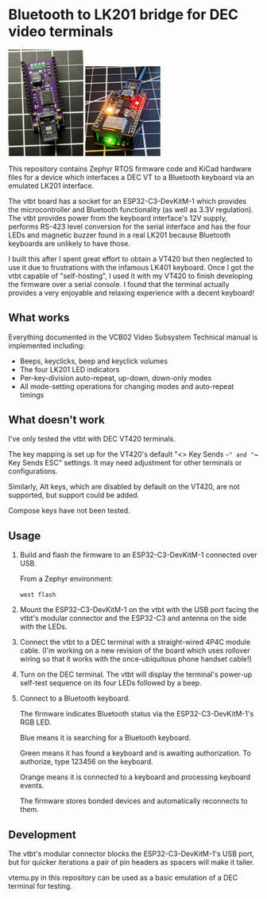 # Bluetooth to LK201 bridge for DEC video terminals

<img src="./images/vtbt.jpg" width="30%"/> <img src="./images/vtbt_with_devkit.jpg" width="30%"/>

This repository contains Zephyr RTOS firmware code and KiCad hardware files for
a device which interfaces a DEC VT to a Bluetooth keyboard via an emulated
LK201 interface.

The vtbt board has a socket for an ESP32-C3-DevKitM-1 which provides the
microcontroller and Bluetooth functionality (as well as 3.3V regulation). The
vtbt provides power from the keyboard interface's 12V supply, performs RS-423
level conversion for the serial interface and has the four LEDs and magnetic
buzzer found in a real LK201 because Bluetooth keyboards are unlikely to have
those.

I built this after I spent great effort to obtain a VT420 but then neglected to
use it due to frustrations with the infamous LK401 keyboard. Once I got the
vtbt capable of "self-hosting", I used it with my VT420 to finish developing
the firmware over a serial console. I found that the terminal actually provides
a very enjoyable and relaxing experience with a decent keyboard!

## What works

Everything documented in the VCB02 Video Subsystem Technical manual is
implemented including:

* Beeps, keyclicks, beep and keyclick volumes
* The four LK201 LED indicators
* Per-key-division auto-repeat, up-down, down-only modes
* All mode-setting operations for changing modes and auto-repeat timings

## What doesn't work

I've only tested the vtbt with DEC VT420 terminals.

The key mapping is set up for the VT420's default "<> Key Sends `~" and "`~ Key
Sends ESC" settings. It may need adjustment for other terminals or
configurations.

Similarly, Alt keys, which are disabled by default on the VT420, are not
supported, but support could be added.

Compose keys have not been tested.

## Usage

1. Build and flash the firmware to an ESP32-C3-DevKitM-1 connected over USB.

   From a Zephyr environment:

   ```west flash```

2. Mount the ESP32-C3-DevKitM-1 on the vtbt with the USB port facing the vtbt's
   modular connector and the ESP32-C3 and antenna on the side with the LEDs.

3. Connect the vtbt to a DEC terminal with a straight-wired 4P4C module cable.
   (I'm working on a new revision of the board which uses rollover wiring so
   that it works with the once-ubiquitous phone handset cable!)

4. Turn on the DEC terminal. The vtbt will display the terminal's power-up
   self-test sequence on its four LEDs followed by a beep.

5. Connect to a Bluetooth keyboard.

   The firmware indicates Bluetooth status via the ESP32-C3-DevKitM-1's RGB
   LED.
  
   Blue means it is searching for a Bluetooth keyboard.
  
   Green means it has found a keyboard and is awaiting authorization. To
   authorize, type 123456<Enter> on the keyboard.
  
   Orange means it is connected to a keyboard and processing keyboard events.
  
   The firmware stores bonded devices and automatically reconnects to them.

## Development

The vtbt's modular connector blocks the ESP32-C3-DevKitM-1's USB port, but for
quicker iterations a pair of pin headers as spacers will make it taller.

vtemu.py in this repository can be used as a basic emulation of a DEC terminal
for testing.

